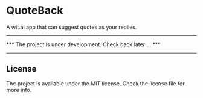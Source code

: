 # QuoteBack
A wit.ai app that can suggest quotes as your replies.

<hr>
*** The project is under development. Check back later ... ***
<hr>

## License
The project is available under the MIT license. Check the license file for more info.
